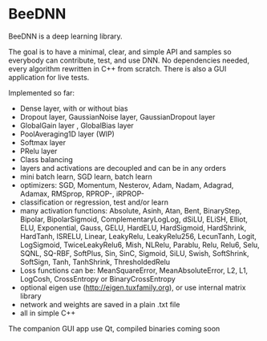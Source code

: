 # BeeDNN

BeeDNN is a deep learning library.

The goal is to have a minimal, clear, and simple API and samples so everybody can contribute, test, and use DNN.
No dependencies needed, every algorithm rewritten in C++ from scratch. There is also a GUI application for live tests.

Implemented so far:
- Dense layer, with or without bias
- Dropout layer, GaussianNoise layer, GaussianDropout layer
- GlobalGain layer , GlobalBias layer
- PoolAveraging1D layer (WIP)
- Softmax layer
- PRelu layer
- Class balancing
- layers and activations are decoupled and can be in any orders
- mini batch learn, SGD learn, batch learn
- optimizers: SGD, Momentum, Nesterov, Adam, Nadam, Adagrad, Adamax, RMSprop, RPROP-, iRPROP-
- classification or regression, test and/or learn
- many activation functions: Absolute, Asinh, Atan, Bent, BinaryStep, Bipolar, BipolarSigmoid, ComplementaryLogLog, dSiLU, ELiSH, Elliot, ELU, Exponential, Gauss, GELU, HardELU, HardSigmoid, HardShrink, HardTanh, ISRELU, Linear, LeakyRelu, LeakyRelu256, LecunTanh, Logit, LogSigmoid, TwiceLeakyRelu6, Mish, NLRelu, Parablu, Relu, Relu6, Selu, SQNL, SQ-RBF, SoftPlus, Sin, SinC, Sigmoid, SiLU, Swish, SoftShrink, SoftSign, Tanh, TanhShrink, ThresholdedRelu
- Loss functions can be: MeanSquareError, MeanAbsoluteError, L2, L1, LogCosh, CrossEntropy or BinaryCrossEntropy
- optional eigen use (http://eigen.tuxfamily.org), or use internal matrix library
- network and weights are saved in a plain .txt file
- all in simple C++

The companion GUI app use Qt, compiled binaries coming soon
